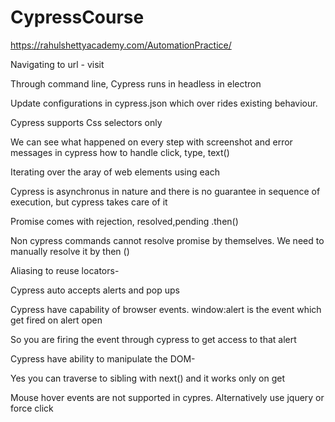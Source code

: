 # CypressCourse
https://rahulshettyacademy.com/AutomationPractice/

Navigating to url - visit

Through command line, Cypress runs in headless in electron

Update configurations in cypress.json which over rides existing behaviour.

Cypress supports Css selectors only

We can see what happened on every step with screenshot and error messages in cypress
how to handle click, type, text()

Iterating over the aray of web elements using each

Cypress is asynchronus in nature and there is no guarantee in sequence of execution, but cypress takes care of it 

Promise comes with rejection, resolved,pending
.then()

Non cypress commands cannot resolve promise by themselves. We need to manually resolve it by then ()

Aliasing to reuse locators- 

Cypress auto accepts alerts and pop ups

Cypress have capability of browser events. window:alert is the event which get fired on alert open

So you are firing the event through cypress to get access to that alert

Cypress have ability to manipulate the DOM-

Yes you can traverse to sibling with next() and it works only on get

Mouse hover events are not supported in cypres. Alternatively use jquery or force click
